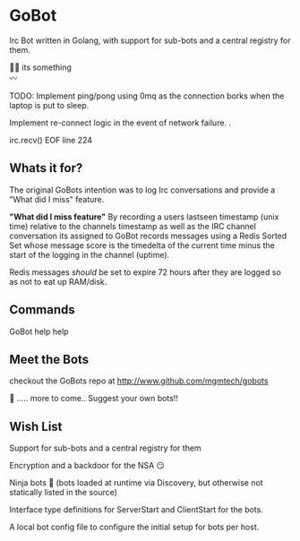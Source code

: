 GoBot
=====
Irc Bot written in Golang, with support for sub-bots and a central registry for them.

:ok_woman: its something   
:wavy_dash:


TODO: Implement ping/pong using 0mq as the connection borks when the laptop is 
put to sleep.

Implement re-connect logic in the event of network failure. . 

irc.recv() EOF line 224


Whats it for?
-------------

The original GoBots intention was to log Irc conversations and provide a 
"What did I miss" feature.

**"What did I miss feature"**
By recording a users lastseen timestamp (unix time) relative
to the channels timestamp as well as the IRC channel conversation its assigned 
to GoBot records messages using a Redis Sorted Set whose message score is the timedelta
of the current time minus the start of the logging in the channel (uptime).

Redis messages *should* be set to expire 72 hours after they are logged so as not to eat up RAM/disk.

Commands
--------

GoBot help help

Meet the Bots
-------------

checkout the GoBots repo at http://www.github.com/mgmtech/gobots

:japanese_ogre:
..... more to come.. Suggest your own bots!!


Wish List
---------

Support for sub-bots and a central registry for them

Encryption and a backdoor for the NSA :smirk:

Ninja bots :ninja: (bots loaded at runtime via Discovery, but otherwise not statically listed in the source)

Interface type definitions for ServerStart and ClientStart for the bots.

A local bot config file to configure the initial setup for bots per host.
